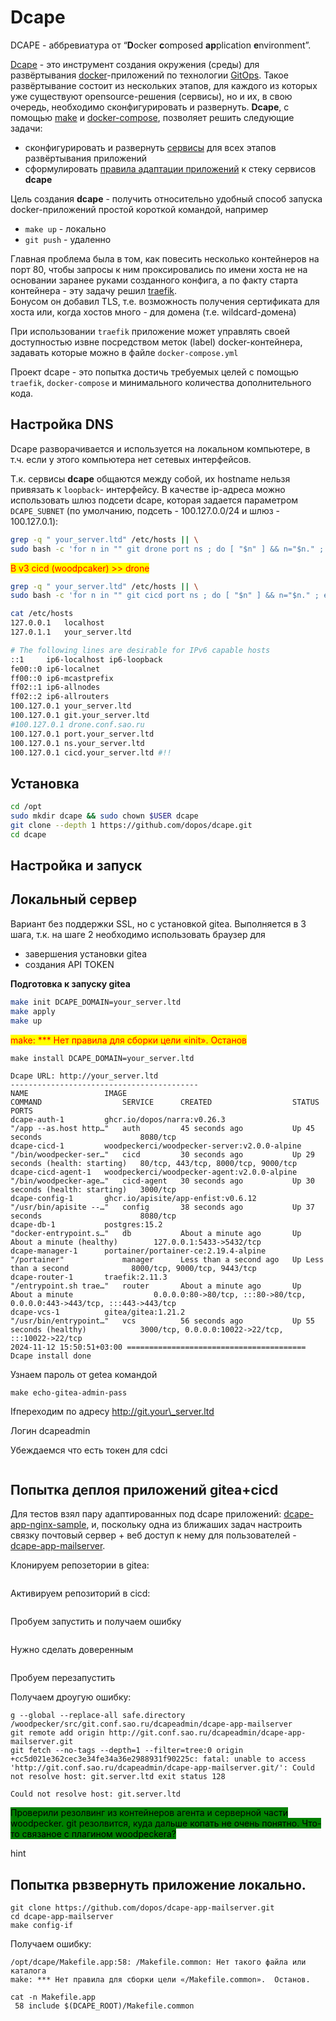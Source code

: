 # Dcape

DCAPE - аббревиатура от “**D**ocker **c**omposed **ap**plication **e**nvironment”.

[Dcape](https://github.com/dopos/dcape) - это инструмент создания окружения (среды) для развёртывания [docker](https://www.docker.com/)-приложений по технологии [GitOps](https://www.gitops.tech/). Такое развёртывание состоит из нескольких этапов, для каждого из которых уже существуют opensource-решения (сервисы), но и их, в свою очередь, необходимо сконфигурировать и развернуть. **Dcape**, с помощью [make](https://www.gnu.org/software/make/) и [docker-compose](https://docs.docker.com/compose/), позволяет решить следующие задачи:

* сконфигурировать и развернуть [сервисы](https://dopos.github.io/dcape/coreapps/) для всех этапов развёртывания приложений
* сформулировать [правила адаптации приложений](https://dopos.github.io/dcape/usage/apps/) к стеку сервисов **dcape**

Цель создания **dcape** - получить относительно удобный способ запуска docker-приложений простой короткой командой, например

* `make up` - локально
* `git push` - удаленно

Главная проблема была в том, как повесить несколько контейнеров на порт 80, чтобы запросы к ним проксировались по имени хоста не на основании заранее руками созданного конфига, а по факту старта контейнера - эту задачу решил [traefik](https://traefik.io/).\
Бонусом он добавил TLS, т.е. возможность получения сертификата для хоста или, когда хостов много - для домена (т.е. wildcard-домена)

При использовании `traefik` приложение может управлять своей доступностью извне посредством меток (label) docker-контейнера, задавать которые можно в файле `docker-compose.yml`

Проект dcape - это попытка достичь требуемых целей с помощью `traefik`, `docker-compose` и минимального количества дополнительного кода.

## Настройка DNS

Dcape разворачивается и используется на локальном компьютере, в т.ч. если у этого компьютера нет сетевых интерфейсов.

Т.к. сервисы **dcape** общаются между собой, их hostname нельзя привязать к `loopback`- интерфейсу. В качестве ip-адреса можно использовать шлюз подсети dcape, которая задается параметром `DCAPE_SUBNET` (по умолчанию, подсеть - 100.127.0.0/24 и шлюз - 100.127.0.1):

```bash
grep -q " your_server.ltd" /etc/hosts || \
sudo bash -c 'for n in "" git drone port ns ; do [ "$n" ] && n="$n." ; echo "100.127.0.1 ${n}your_server.ltd" >> /etc/hosts ; done'

```

<mark style="color:red;">В v3 cicd (woodpcaker) >> drone</mark>

```bash
grep -q " your_server.ltd" /etc/hosts || \
sudo bash -c 'for n in "" git cicd port ns ; do [ "$n" ] && n="$n." ; echo "100.127.0.1 ${n}your_server.ltd" >> /etc/hosts ; done'
```

```bash
cat /etc/hosts
127.0.0.1	localhost
127.0.1.1	your_server.ltd

# The following lines are desirable for IPv6 capable hosts
::1     ip6-localhost ip6-loopback
fe00::0 ip6-localnet
ff00::0 ip6-mcastprefix
ff02::1 ip6-allnodes
ff02::2 ip6-allrouters
100.127.0.1 your_server.ltd
100.127.0.1 git.your_server.ltd
#100.127.0.1 drone.conf.sao.ru
100.127.0.1 port.your_server.ltd
100.127.0.1 ns.your_server.ltd
100.127.0.1 cicd.your_server.ltd #!!

```

## Установка

```bash
cd /opt
sudo mkdir dcape && sudo chown $USER dcape
git clone --depth 1 https://github.com/dopos/dcape.git
cd dcape
```

## Настройка и запуск <a href="#nastroika-i-zapusk" id="nastroika-i-zapusk"></a>

## Локальный сервер <a href="#lokalnyi-server" id="lokalnyi-server"></a>

Вариант без поддержки SSL, но с установкой gitea. Выполняется в 3 шага, т.к. на шаге 2 необходимо использовать браузер для

* завершения установки gitea
* создания API TOKEN

**Подготовка к запуску gitea**

```bash
make init DCAPE_DOMAIN=your_server.ltd
make apply
make up
```

<mark style="color:red;">make: \*\*\* Нет правила для сборки цели «init». Останов</mark>

```
make install DCAPE_DOMAIN=your_server.ltd
```

```
Dcape URL: http://your_server.ltd
------------------------------------------
NAME                 IMAGE                                          COMMAND                  SERVICE      CREATED                  STATUS                             PORTS
dcape-auth-1         ghcr.io/dopos/narra:v0.26.3                    "/app --as.host http…"   auth         45 seconds ago           Up 45 seconds                      8080/tcp
dcape-cicd-1         woodpeckerci/woodpecker-server:v2.0.0-alpine   "/bin/woodpecker-ser…"   cicd         30 seconds ago           Up 29 seconds (health: starting)   80/tcp, 443/tcp, 8000/tcp, 9000/tcp
dcape-cicd-agent-1   woodpeckerci/woodpecker-agent:v2.0.0-alpine    "/bin/woodpecker-age…"   cicd-agent   30 seconds ago           Up 30 seconds (health: starting)   3000/tcp
dcape-config-1       ghcr.io/apisite/app-enfist:v0.6.12             "/usr/bin/apisite --…"   config       38 seconds ago           Up 37 seconds                      8080/tcp
dcape-db-1           postgres:15.2                                  "docker-entrypoint.s…"   db           About a minute ago       Up About a minute (healthy)        127.0.0.1:5433->5432/tcp
dcape-manager-1      portainer/portainer-ce:2.19.4-alpine           "/portainer"             manager      Less than a second ago   Up Less than a second              8000/tcp, 9000/tcp, 9443/tcp
dcape-router-1       traefik:2.11.3                                 "/entrypoint.sh trae…"   router       About a minute ago       Up About a minute                  0.0.0.0:80->80/tcp, :::80->80/tcp, 0.0.0.0:443->443/tcp, :::443->443/tcp
dcape-vcs-1          gitea/gitea:1.21.2                             "/usr/bin/entrypoint…"   vcs          56 seconds ago           Up 55 seconds (healthy)            3000/tcp, 0.0.0.0:10022->22/tcp, :::10022->22/tcp
2024-11-12 15:50:51+03:00 ======================================== Dcape install done

```

Узнаем пароль от getea командой&#x20;

`make echo-gitea-admin-pass`

Ifпереходим по адресу http://git.your\_server.ltd

Логин dcapeadmin&#x20;

Убеждаемся что есть токен для cdci

<figure><img src=".gitbook/assets/Снимок экрана от 2024-11-20 10-53-22.png" alt=""><figcaption><p> </p></figcaption></figure>

## Попытка деплоя приложений gitea+cicd

Для тестов взял пару адаптированных под dcape приложений:  [dcape-app-nginx-sample](https://github.com/dopos/dcape-app-nginx-sample), и, поскольку одна из ближаших задач настроить связку почтовый сервер + веб доступ к нему для пользователей - [dcape-app-mailserver](https://github.com/dopos/dcape-app-mailserver).

Клонируем репозетории в gitea:

<figure><img src=".gitbook/assets/Снимок экрана от 2024-11-20 16-44-50 (1).png" alt=""><figcaption></figcaption></figure>

Активируем репозиторий в cicd:

<figure><img src=".gitbook/assets/Снимок экрана от 2024-11-20 16-48-02.png" alt=""><figcaption></figcaption></figure>

Пробуем запустить и получаем ошибку

<figure><img src=".gitbook/assets/изображение.png" alt=""><figcaption></figcaption></figure>

Нужно сделать доверенным



<figure><img src=".gitbook/assets/Снимок экрана от 2024-11-20 17-05-13 (1).png" alt=""><figcaption></figcaption></figure>

Пробуем перезапустить&#x20;

Получаем дроугую ошибку:

```
g --global --replace-all safe.directory /woodpecker/src/git.conf.sao.ru/dcapeadmin/dcape-app-mailserver
git remote add origin http://git.conf.sao.ru/dcapeadmin/dcape-app-mailserver.git
git fetch --no-tags --depth=1 --filter=tree:0 origin +cc5d021e362cec3e34fe34a36e2988931f90225c: fatal: unable to access 'http://git.conf.sao.ru/dcapeadmin/dcape-app-mailserver.git/': Could not resolve host: git.server.ltd exit status 128
```

```
Could not resolve host: git.server.ltd
```

<mark style="background-color:green;">Проверили резолвинг из контейнеров агента  и серверной части woodpecker.  git  резолвится, куда дальше копать не очень понятно. Что-то связаное с плагином woodpeckerа?</mark>

hint

## Попытка рвзвернуть приложение локально.

```
git clone https://github.com/dopos/dcape-app-mailserver.git
cd dcape-app-mailserver
make config-if
```

Получаем ошибку:

```
/opt/dcape/Makefile.app:58: /Makefile.common: Нет такого файла или каталога
make: *** Нет правила для сборки цели «/Makefile.common».  Останов.

```

```
cat -n Makefile.app 
 58	include $(DCAPE_ROOT)/Makefile.common
```

